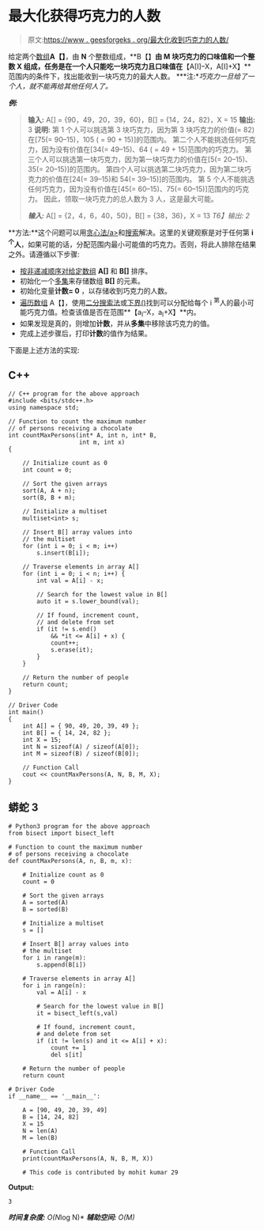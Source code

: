 # 最大化获得巧克力的人数

> 原文:[https://www . geesforgeks . org/最大化收到巧克力的人数/](https://www.geeksforgeeks.org/maximize-count-of-persons-receiving-a-chocolate/)

给定两个[数组](https://www.geeksforgeeks.org/introduction-to-arrays/)**A【】**，由 **N** 个整数组成，**B【】**由 **M** 块巧克力的口味值和一个整数 **X** 组成，任务是在一个人只能吃一块巧克力且口味值在**【A[I]–X，A[I]+X】**范围内的条件下，找出能收到一块巧克力的最大人数。
***注:**巧克力一旦给了一个人，就不能再给其他任何人了。*

***例:***

> **输入:** A[] = {90，49，20，39，60}，B[] = {14，24，82}，X = 15
> **输出:** 3
> **说明:**
> 第 1 个人可以挑选第 3 块巧克力，因为第 3 块巧克力的价值(= 82)在[75(= 90–15)，105 ( = 90 + 15)]的范围内。
> 第二个人不能挑选任何巧克力，因为没有价值在[34(= 49–15)、64 ( = 49 + 15)范围内的巧克力。
> 第三个人可以挑选第一块巧克力，因为第一块巧克力的价值在[5(= 20–15)、35(= 20–15)]的范围内。
> 第四个人可以挑选第二块巧克力，因为第二块巧克力的价值在[24(= 39–15)和 54(= 39–15)]的范围内。
> 第 5 个人不能挑选任何巧克力，因为没有价值在[45(= 60–15)、75(= 60–15)]范围内的巧克力。
> 因此，领取一块巧克力的总人数为 3 人，这是最大可能。
> 
> ***输入:*** A[] = {2，4，6，40，50}，B[] = {38，36}，X = 13
> *T6】输出: 2*

**方法:**这个问题可以用[贪心法/a>](https://www.geeksforgeeks.org/greedy-algorithms/)和[搜索](https://www.geeksforgeeks.org/searching-algorithms/)解决。这里的关键观察是对于任何第 **i <sup>个</sup>人**，如果可能的话，分配范围内最小可能值的巧克力。否则，将此人排除在结果之外。请遵循以下步骤:

*   [按非递减顺序对给定数组](https://www.geeksforgeeks.org/c-program-to-sort-an-array-in-ascending-order/) **A[]** 和 **B[]** 排序。
*   初始化一个[多集](https://www.geeksforgeeks.org/multiset-in-cpp-stl/)来存储数组 **B[]** 的元素。
*   初始化变量**计数= 0** ，以存储收到巧克力的人数。
*   [遍历数组](https://www.geeksforgeeks.org/c-program-to-traverse-an-array/) A【】，使用[二分搜索法](https://www.geeksforgeeks.org/binary-search/)或[下界()](https://www.geeksforgeeks.org/lower_bound-in-cpp/)找到可以分配给每个 i <sup>第</sup>人的最小可能巧克力值。检查该值是否在范围**【a<sub>I</sub>–X，a<sub>I</sub>+X】**内。
*   如果发现是真的，则增加**计数**，并从**多集**中移除该巧克力的值。
*   完成上述步骤后，打印**计数**的值作为结果。

下面是上述方法的实现:

## C++

```
// C++ program for the above approach
#include <bits/stdc++.h>
using namespace std;

// Function to count the maximum number
// of persons receiving a chocolate
int countMaxPersons(int* A, int n, int* B,
                    int m, int x)
{

    // Initialize count as 0
    int count = 0;

    // Sort the given arrays
    sort(A, A + n);
    sort(B, B + m);

    // Initialize a multiset
    multiset<int> s;

    // Insert B[] array values into
    // the multiset
    for (int i = 0; i < m; i++)
        s.insert(B[i]);

    // Traverse elements in array A[]
    for (int i = 0; i < n; i++) {
        int val = A[i] - x;

        // Search for the lowest value in B[]
        auto it = s.lower_bound(val);

        // If found, increment count,
        // and delete from set
        if (it != s.end()
            && *it <= A[i] + x) {
            count++;
            s.erase(it);
        }
    }

    // Return the number of people
    return count;
}

// Driver Code
int main()
{
    int A[] = { 90, 49, 20, 39, 49 };
    int B[] = { 14, 24, 82 };
    int X = 15;
    int N = sizeof(A) / sizeof(A[0]);
    int M = sizeof(B) / sizeof(B[0]);

    // Function Call
    cout << countMaxPersons(A, N, B, M, X);
}
```

## 蟒蛇 3

```
# Python3 program for the above approach
from bisect import bisect_left

# Function to count the maximum number
# of persons receiving a chocolate
def countMaxPersons(A, n, B, m, x):

    # Initialize count as 0
    count = 0

    # Sort the given arrays
    A = sorted(A)
    B = sorted(B)

    # Initialize a multiset
    s = []

    # Insert B[] array values into
    # the multiset
    for i in range(m):
        s.append(B[i])

    # Traverse elements in array A[]
    for i in range(n):
        val = A[i] - x

        # Search for the lowest value in B[]
        it = bisect_left(s,val)

        # If found, increment count,
        # and delete from set
        if (it != len(s) and it <= A[i] + x):
            count += 1
            del s[it]

    # Return the number of people
    return count

# Driver Code
if __name__ == '__main__':

    A = [90, 49, 20, 39, 49]
    B = [14, 24, 82]
    X = 15
    N = len(A)
    M = len(B)

    # Function Call
    print(countMaxPersons(A, N, B, M, X))

    # This code is contributed by mohit kumar 29
```

**Output:** 

```
3
```

***时间复杂度:** O(N*log N)*
***辅助空间:** O(M)*